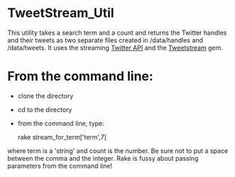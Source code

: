 TweetStream_Util
====================

This utility takes a search term and a count and returns the Twitter handles and their tweets as two separate files created in /data/handles and /data/tweets. It uses the streaming [Twitter API](https://dev.twitter.com/docs/api/streaming) and the [Tweetstream](https://github.com/tweetstream/tweetstream) gem.


From the command line:
====================

- clone the directory
- cd to the directory
- from the command line, type: 

  rake stream_for_term['term',7]

where term is a 'string' and count is the number. Be sure not to put a space between the comma and the integer. 
Rake is fussy about passing parameters from the command line!
